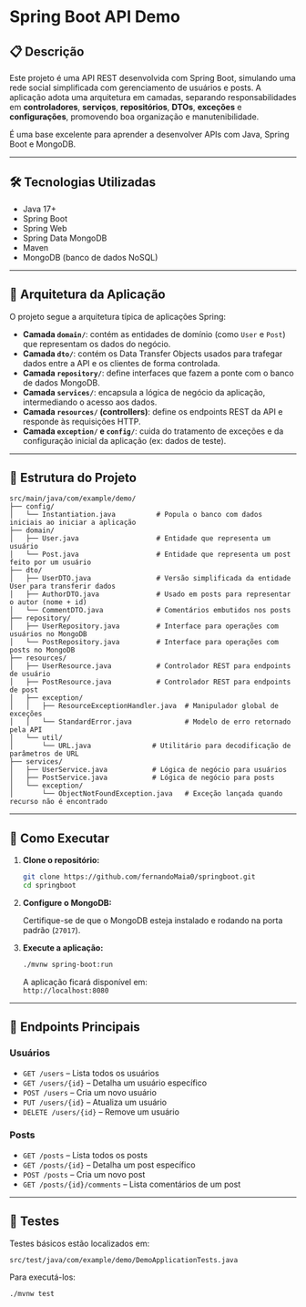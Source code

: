 # Spring Boot API Demo

## 📋 Descrição

Este projeto é uma API REST desenvolvida com Spring Boot, simulando uma rede social simplificada com gerenciamento de usuários e posts. A aplicação adota uma arquitetura em camadas, separando responsabilidades em **controladores**, **serviços**, **repositórios**, **DTOs**, **exceções** e **configurações**, promovendo boa organização e manutenibilidade.

É uma base excelente para aprender a desenvolver APIs com Java, Spring Boot e MongoDB.

---

## 🛠 Tecnologias Utilizadas

- Java 17+
- Spring Boot
- Spring Web
- Spring Data MongoDB
- Maven
- MongoDB (banco de dados NoSQL)

---

## 🧱 Arquitetura da Aplicação

O projeto segue a arquitetura típica de aplicações Spring:

- **Camada `domain/`**: contém as entidades de domínio (como `User` e `Post`) que representam os dados do negócio.
- **Camada `dto/`**: contém os Data Transfer Objects usados para trafegar dados entre a API e os clientes de forma controlada.
- **Camada `repository/`**: define interfaces que fazem a ponte com o banco de dados MongoDB.
- **Camada `services/`**: encapsula a lógica de negócio da aplicação, intermediando o acesso aos dados.
- **Camada `resources/` (controllers)**: define os endpoints REST da API e responde às requisições HTTP.
- **Camada `exception/` e `config/`**: cuida do tratamento de exceções e da configuração inicial da aplicação (ex: dados de teste).

---

## 📁 Estrutura do Projeto

```
src/main/java/com/example/demo/
├── config/
│   └── Instantiation.java          # Popula o banco com dados iniciais ao iniciar a aplicação
├── domain/
│   ├── User.java                   # Entidade que representa um usuário
│   └── Post.java                   # Entidade que representa um post feito por um usuário
├── dto/
│   ├── UserDTO.java                # Versão simplificada da entidade User para transferir dados
│   ├── AuthorDTO.java              # Usado em posts para representar o autor (nome + id)
│   └── CommentDTO.java             # Comentários embutidos nos posts
├── repository/
│   ├── UserRepository.java         # Interface para operações com usuários no MongoDB
│   └── PostRepository.java         # Interface para operações com posts no MongoDB
├── resources/
│   ├── UserResource.java           # Controlador REST para endpoints de usuário
│   ├── PostResource.java           # Controlador REST para endpoints de post
│   ├── exception/
│   │   ├── ResourceExceptionHandler.java  # Manipulador global de exceções
│   │   └── StandardError.java             # Modelo de erro retornado pela API
│   └── util/
│       └── URL.java               # Utilitário para decodificação de parâmetros de URL
├── services/
│   ├── UserService.java           # Lógica de negócio para usuários
│   ├── PostService.java           # Lógica de negócio para posts
│   └── exception/
│       └── ObjectNotFoundException.java   # Exceção lançada quando recurso não é encontrado
```

---

## 🚀 Como Executar

1. **Clone o repositório:**

   ```bash
   git clone https://github.com/fernandoMaia0/springboot.git
   cd springboot
   ```

2. **Configure o MongoDB:**

   Certifique-se de que o MongoDB esteja instalado e rodando na porta padrão (`27017`).

3. **Execute a aplicação:**

   ```bash
   ./mvnw spring-boot:run
   ```

   A aplicação ficará disponível em:  
   `http://localhost:8080`

---

## 📌 Endpoints Principais

### Usuários

- `GET /users` – Lista todos os usuários  
- `GET /users/{id}` – Detalha um usuário específico  
- `POST /users` – Cria um novo usuário  
- `PUT /users/{id}` – Atualiza um usuário  
- `DELETE /users/{id}` – Remove um usuário  

### Posts

- `GET /posts` – Lista todos os posts  
- `GET /posts/{id}` – Detalha um post específico  
- `POST /posts` – Cria um novo post  
- `GET /posts/{id}/comments` – Lista comentários de um post  

---

## 🧪 Testes

Testes básicos estão localizados em:

```
src/test/java/com/example/demo/DemoApplicationTests.java
```

Para executá-los:

```bash
./mvnw test
```
